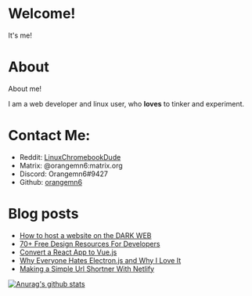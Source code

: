 # Welcome!

It's me!

# About

About me!

I am a web developer and linux user, who **loves** to tinker and experiment.


# Contact Me:

- Reddit: [LinuxChromebookDude](https://reddit.com/u/LinuxChromebookDude)
- Matrix: @orangemn6:matrix.org
- Discord: Orangemn6#9427
- Github: [orangemn6](https://github.com/orangemn6)

# Blog posts
<!-- BLOG-POST-LIST:START -->
- [How to host a website on the DARK WEB](https://blog.orangemn6.xyz/how-to-host-a-website-on-the-dark-web)
- [70+ Free Design Resources For Developers](https://blog.orangemn6.xyz/70-free-design-resources-for-developers)
- [Convert a React App to Vue.js](https://blog.orangemn6.xyz/convert-a-react-app-to-vuejs)
- [Why Everyone Hates Electron.js and Why I Love It](https://blog.orangemn6.xyz/why-everyone-hates-electronjs-and-why-i-love-it)
- [Making a Simple Url Shortner With Netlify](https://blog.orangemn6.xyz/making-a-simple-url-shortner-with-netlify)
<!-- BLOG-POST-LIST:END -->

[![Anurag's github stats](https://github-readme-stats.vercel.app/api?username=orangemn6)](https://github.com/anuraghazra/github-readme-stats)
